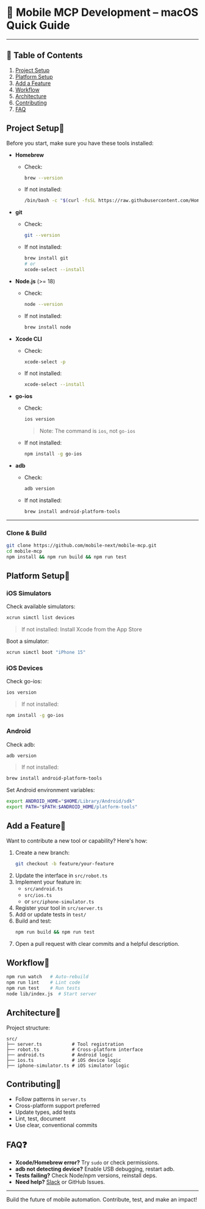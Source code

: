 # 📱 Mobile MCP Development – macOS Quick Guide

---

## 📑 Table of Contents
1. [Project Setup](#project-setup)
2. [Platform Setup](#platform-setup)
3. [Add a Feature](#add-a-feature)
4. [Workflow](#workflow)
5. [Architecture](#architecture)
6. [Contributing](#contributing)
7. [FAQ](#faq)

## Project Setup🚀

Before you start, make sure you have these tools installed:

- **Homebrew**
  - Check:
    ```bash
    brew --version
    ```
  - If not installed:
    ```bash
    /bin/bash -c "$(curl -fsSL https://raw.githubusercontent.com/Homebrew/install/HEAD/install.sh)"
    ```

- **git**
  - Check:
    ```bash
    git --version
    ```
  - If not installed:
    ```bash
    brew install git
    # or
    xcode-select --install
    ```

- **Node.js** (>= 18)
  - Check:
    ```bash
    node --version
    ```
  - If not installed:
    ```bash
    brew install node
    ```

- **Xcode CLI**
  - Check:
    ```bash
    xcode-select -p
    ```
  - If not installed:
    ```bash
    xcode-select --install
    ```

- **go-ios**
  - Check:
    ```bash
    ios version
    ```
    > Note: The command is `ios`, not `go-ios`
  - If not installed:
    ```bash
    npm install -g go-ios
    ```

- **adb**
  - Check:
    ```bash
    adb version
    ```
  - If not installed:
    ```bash
    brew install android-platform-tools
    ```

---

### Clone & Build

```bash
git clone https://github.com/mobile-next/mobile-mcp.git
cd mobile-mcp
npm install && npm run build && npm run test
```

## Platform Setup📱

### iOS Simulators

Check available simulators:
```bash
xcrun simctl list devices
```
> If not installed: Install Xcode from the App Store

Boot a simulator:
```bash
xcrun simctl boot "iPhone 15"
```

### iOS Devices

Check go-ios:
```bash
ios version
```
> If not installed:
```bash
npm install -g go-ios
```

### Android

Check adb:
```bash
adb version
```
> If not installed:
```bash
brew install android-platform-tools
```

Set Android environment variables:
```bash
export ANDROID_HOME="$HOME/Library/Android/sdk"
export PATH="$PATH:$ANDROID_HOME/platform-tools"
```

## Add a Feature🔨

Want to contribute a new tool or capability? Here's how:

1. Create a new branch:
    ```bash
    git checkout -b feature/your-feature
    ```
2. Update the interface in `src/robot.ts`
3. Implement your feature in:
    - `src/android.ts`
    - `src/ios.ts`
    - or `src/iphone-simulator.ts`
4. Register your tool in `src/server.ts`
5. Add or update tests in `test/`
6. Build and test:
    ```bash
    npm run build && npm run test
    ```
7. Open a pull request with clear commits and a helpful description.

## Workflow🔄
```bash
npm run watch   # Auto-rebuild
npm run lint    # Lint code
npm run test    # Run tests
node lib/index.js  # Start server
```

## Architecture📁

Project structure:
```
src/
├── server.ts           # Tool registration
├── robot.ts            # Cross-platform interface
├── android.ts          # Android logic
├── ios.ts              # iOS device logic
├── iphone-simulator.ts # iOS simulator logic
```

## Contributing🤝
- Follow patterns in `server.ts`
- Cross-platform support preferred
- Update types, add tests
- Lint, test, document
- Use clear, conventional commits

## FAQ❓
- **Xcode/Homebrew error?** Try `sudo` or check permissions.
- **adb not detecting device?** Enable USB debugging, restart adb.
- **Tests failing?** Check Node/npm versions, reinstall deps.
- **Need help?** [Slack](http://mobilenexthq.com/join-slack) or GitHub Issues.

---
Build the future of mobile automation. Contribute, test, and make an impact! 